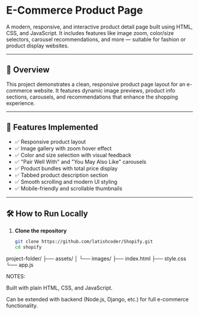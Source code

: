 # E-Commerce Product Page

A modern, responsive, and interactive product detail page built using HTML, CSS, and JavaScript. It includes features like image zoom, color/size selectors, carousel recommendations, and more — suitable for fashion or product display websites.

---

## 📝 Overview

This project demonstrates a clean, responsive product page layout for an e-commerce website. It features dynamic image previews, product info sections, carousels, and recommendations that enhance the shopping experience.

---

## 🚀 Features Implemented

- ✅ Responsive product layout
- ✅ Image gallery with zoom hover effect
- ✅ Color and size selection with visual feedback
- ✅ "Pair Well With" and "You May Also Like" carousels
- ✅ Product bundles with total price display
- ✅ Tabbed product description section
- ✅ Smooth scrolling and modern UI styling
- ✅ Mobile-friendly and scrollable thumbnails

---

## 🛠️ How to Run Locally

1. **Clone the repository**
   ```bash
   git clone https://github.com/latishcoder/Shopify.git
   cd shopify


project-folder/
├── assets/
│   └── images/
├── index.html
├── style.css
└── app.js


NOTES:

Built with plain HTML, CSS, and JavaScript.

Can be extended with backend (Node.js, Django, etc.) for full e-commerce functionality.